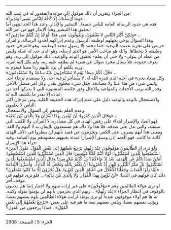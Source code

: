 ------------------------------------------------------------------------

من الجزاء وتقرير أن ذلك موكول إلى موعده المقدور له في غيب الله:  
«وَما أَرْسَلْناكَ إِلَّا كَافَّةً لِلنَّاسِ بَشِيراً وَنَذِيراً» ..  
هذه هي حدود الرسالة العامة للناس جميعا.. التبشير والإنذار. وعند هذا الحد
تنتهي أما تحقيق هذا التبشير وهذا الإنذار فهو من أمر الله:  
«وَلكِنَّ أَكْثَرَ النَّاسِ لا يَعْلَمُونَ. وَيَقُولُونَ: مَتى هذَا الْوَعْدُ إِنْ كُنْتُمْ صادِقِينَ؟» ..  
وهذا السؤال يوحي بجهلهم لوظيفة الرسول وعدم إدراكهم لحدود الرسالة.
والقرآن حريص على تجريد عقيدة التوحيد. فما محمد إلا رسول محدد الوظيفة.
وهو قائم في حدود وظيفته لا يتخطاها. والله هو صاحب الأمر. هو الذي أرسله،
وهو الذي حدد له عمله وليس من عمله أن يتولى- ولا حتى أن يعلم- تحقيق الوعد
والوعيد.. ذلك موكول إلى ربه، وهو يعرف حدوده. فلا يسأل مجرد سؤال عن شيء
لم يطلعه عليه ربه، ولم يكل إليه أمره. وربه يكلفه أن يرد عليهم ردا معينا
فيقوم به:  
«قُلْ: لَكُمْ مِيعادُ يَوْمٍ لا تَسْتَأْخِرُونَ عَنْهُ ساعَةً وَلا تَسْتَقْدِمُونَ» ..  
وكل ميعاد يجيء في أجله الذي قدره الله له. لا يستأخر لرغبة أحد، ولا
يستقدم لرجاء أحد. وليس شيء من هذا عبثا ولا مصادفة. فكل شيء مخلوق بقدر.
وكل أمر متصل بالآخر. وقدر الله يرتب الأحداث والمواعيد والآجال وفق حكمته
المستورة التي لا يدركها أحد من عباده إلا بقدر ما يكشف الله له.  
والاستعجال بالوعد والوعيد دليل على عدم إدراك هذه الحقيقة الكلية. ومن ثم
فإن أكثر الناس لا يعلمون.  
وعدم العلم يقودهم إلى السؤال والاستعجال.  
«وَقالَ الَّذِينَ كَفَرُوا: لَنْ نُؤْمِنَ بِهذَا الْقُرْآنِ وَلا بِالَّذِي بَيْنَ يَدَيْهِ» ..  
فهو العناد والإصرار ابتداء على رفض الهدى في كل مصادره. لا القرآن، ولا
الكتب التي سبقته، والتي تدل على صدقه. فلا هذا ولا ذاك هم مستعدون للإيمان
به لا اليوم ولا الغد. ومعنى هذا أنهم يصرون على الكفر، ويجزمون عن قصد
بأنهم لن ينظروا في دلائل الهدى كائنة ما كانت. فهو العمد إذن وسبق
الإصرار! عندئذ يجبههم بمشهدهم يوم القيامة، وفيه جزاء هذا الإصرار:  
«وَلَوْ تَرى إِذِ الظَّالِمُونَ مَوْقُوفُونَ عِنْدَ رَبِّهِمْ، يَرْجِعُ بَعْضُهُمْ إِلى بَعْضٍ الْقَوْلَ، يَقُولُ
الَّذِينَ اسْتُضْعِفُوا لِلَّذِينَ اسْتَكْبَرُوا: لَوْلا أَنْتُمْ لَكُنَّا مُؤْمِنِينَ! قالَ الَّذِينَ اسْتَكْبَرُوا
لِلَّذِينَ اسْتُضْعِفُوا: أَنَحْنُ صَدَدْناكُمْ عَنِ الْهُدى، بَعْدَ إِذْ جاءَكُمْ؟ بَلْ كُنْتُمْ مُجْرِمِينَ!
وَقالَ الَّذِينَ اسْتُضْعِفُوا لِلَّذِينَ اسْتَكْبَرُوا: بَلْ مَكْرُ اللَّيْلِ وَالنَّهارِ إِذْ تَأْمُرُونَنا أَنْ
نَكْفُرَ بِاللَّهِ وَنَجْعَلَ لَهُ أَنْداداً.. وَأَسَرُّوا النَّدامَةَ لَمَّا رَأَوُا الْعَذابَ وَجَعَلْنَا
الْأَغْلالَ فِي أَعْناقِ الَّذِينَ كَفَرُوا. هَلْ يُجْزَوْنَ إِلَّا ما كانُوا يَعْمَلُونَ؟» ..  
ذلك كان قولهم في الدنيا: «لَنْ نُؤْمِنَ بِهذَا الْقُرْآنِ وَلا بِالَّذِي بَيْنَ يَدَيْهِ» .. فلو
ترى قولهم في موقف آخر.  
لو ترى هؤلاء الظالمين وهم «مَوْقُوفُونَ» على غير إرادة منهم ولا اختيار إنما
هم مذنبون بالوقوف في انتظار الجزاء «عِنْدَ رَبِّهِمْ» .. ربهم الذي يجزمون بأنهم
لن يؤمنوا بقوله وكتبه. ثم ها هم أولاء موقوفون عنده! لو ترى يومئذ لرأيت
هؤلاء الظالمين يلوم بعضهم بعضا، ويؤنب بعضهم بعضا، ويلقي بعضهم تبعة ما هم
فيه على بعض: «يَرْجِعُ بَعْضُهُمْ إِلى بَعْضٍ الْقَوْلَ» ..فماذا يرجعون من القول؟

------------------------------------------------------------------------

الجزء: 5 ¦ الصفحة: 2908
